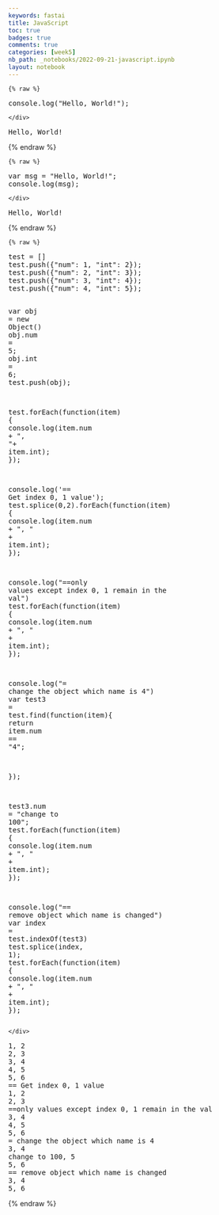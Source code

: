 ```yaml
---
keywords: fastai
title: JavaScript
toc: true
badges: true
comments: true
categories: [week5]
nb_path: _notebooks/2022-09-21-javascript.ipynb
layout: notebook
---
```


<!--
#################################################
### THIS FILE WAS AUTOGENERATED! DO NOT EDIT! ###
#################################################
# file to edit: _notebooks/2022-09-21-javascript.ipynb
-->

<div class="container" id="notebook-container">
        
    {% raw %}
    
<div class="cell border-box-sizing code_cell rendered">
<div class="input">

<div class="inner_cell">
    <div class="input_area">
<div class=" highlight hl-python"><pre><span></span><span class="n">console</span><span class="o">.</span><span class="n">log</span><span class="p">(</span><span class="s2">&quot;Hello, World!&quot;</span><span class="p">);</span>
</pre></div>

    </div>
</div>
</div>

<div class="output_wrapper">
<div class="output">

<div class="output_area">

<div class="output_subarea output_stream output_stdout output_text">
<pre>Hello, World!
</pre>
</div>
</div>

</div>
</div>

</div>
    {% endraw %}

    {% raw %}
    
<div class="cell border-box-sizing code_cell rendered">
<div class="input">

<div class="inner_cell">
    <div class="input_area">
<div class=" highlight hl-python"><pre><span></span><span class="n">var</span> <span class="n">msg</span> <span class="o">=</span> <span class="s2">&quot;Hello, World!&quot;</span><span class="p">;</span>
<span class="n">console</span><span class="o">.</span><span class="n">log</span><span class="p">(</span><span class="n">msg</span><span class="p">);</span>
</pre></div>

    </div>
</div>
</div>

<div class="output_wrapper">
<div class="output">

<div class="output_area">

<div class="output_subarea output_stream output_stdout output_text">
<pre>Hello, World!
</pre>
</div>
</div>

</div>
</div>

</div>
    {% endraw %}

    {% raw %}
    
<div class="cell border-box-sizing code_cell rendered">
<div class="input">

<div class="inner_cell">
    <div class="input_area">
<div class=" highlight hl-python"><pre><span></span><span class="n">test</span> <span class="o">=</span> <span class="p">[]</span>
<span class="n">test</span><span class="o">.</span><span class="n">push</span><span class="p">({</span><span class="s2">&quot;num&quot;</span><span class="p">:</span> <span class="mi">1</span><span class="p">,</span> <span class="s2">&quot;int&quot;</span><span class="p">:</span> <span class="mi">2</span><span class="p">});</span>
<span class="n">test</span><span class="o">.</span><span class="n">push</span><span class="p">({</span><span class="s2">&quot;num&quot;</span><span class="p">:</span> <span class="mi">2</span><span class="p">,</span> <span class="s2">&quot;int&quot;</span><span class="p">:</span> <span class="mi">3</span><span class="p">});</span>
<span class="n">test</span><span class="o">.</span><span class="n">push</span><span class="p">({</span><span class="s2">&quot;num&quot;</span><span class="p">:</span> <span class="mi">3</span><span class="p">,</span> <span class="s2">&quot;int&quot;</span><span class="p">:</span> <span class="mi">4</span><span class="p">});</span>
<span class="n">test</span><span class="o">.</span><span class="n">push</span><span class="p">({</span><span class="s2">&quot;num&quot;</span><span class="p">:</span> <span class="mi">4</span><span class="p">,</span> <span class="s2">&quot;int&quot;</span><span class="p">:</span> <span class="mi">5</span><span class="p">});</span>

<span class="n">var</span> <span class="n">obj</span> <span class="o">=</span> <span class="n">new</span> <span class="n">Object</span><span class="p">()</span>
<span class="n">obj</span><span class="o">.</span><span class="n">num</span> <span class="o">=</span> <span class="mi">5</span><span class="p">;</span>
<span class="n">obj</span><span class="o">.</span><span class="n">int</span> <span class="o">=</span> <span class="mi">6</span><span class="p">;</span>
<span class="n">test</span><span class="o">.</span><span class="n">push</span><span class="p">(</span><span class="n">obj</span><span class="p">);</span>

<span class="n">test</span><span class="o">.</span><span class="n">forEach</span><span class="p">(</span><span class="n">function</span><span class="p">(</span><span class="n">item</span><span class="p">)</span> <span class="p">{</span>
    <span class="n">console</span><span class="o">.</span><span class="n">log</span><span class="p">(</span><span class="n">item</span><span class="o">.</span><span class="n">num</span> <span class="o">+</span> <span class="s2">&quot;, &quot;</span><span class="o">+</span> <span class="n">item</span><span class="o">.</span><span class="n">int</span><span class="p">);</span>
<span class="p">});</span>

<span class="n">console</span><span class="o">.</span><span class="n">log</span><span class="p">(</span><span class="s1">&#39;== Get index 0, 1 value&#39;</span><span class="p">);</span>
<span class="n">test</span><span class="o">.</span><span class="n">splice</span><span class="p">(</span><span class="mi">0</span><span class="p">,</span><span class="mi">2</span><span class="p">)</span><span class="o">.</span><span class="n">forEach</span><span class="p">(</span><span class="n">function</span><span class="p">(</span><span class="n">item</span><span class="p">)</span> <span class="p">{</span>
    <span class="n">console</span><span class="o">.</span><span class="n">log</span><span class="p">(</span><span class="n">item</span><span class="o">.</span><span class="n">num</span> <span class="o">+</span> <span class="s2">&quot;, &quot;</span> <span class="o">+</span> <span class="n">item</span><span class="o">.</span><span class="n">int</span><span class="p">);</span>
<span class="p">});</span>

<span class="n">console</span><span class="o">.</span><span class="n">log</span><span class="p">(</span><span class="s2">&quot;==only values except index 0, 1 remain in the val&quot;</span><span class="p">)</span>
<span class="n">test</span><span class="o">.</span><span class="n">forEach</span><span class="p">(</span><span class="n">function</span><span class="p">(</span><span class="n">item</span><span class="p">)</span> <span class="p">{</span>
    <span class="n">console</span><span class="o">.</span><span class="n">log</span><span class="p">(</span><span class="n">item</span><span class="o">.</span><span class="n">num</span> <span class="o">+</span> <span class="s2">&quot;, &quot;</span> <span class="o">+</span> <span class="n">item</span><span class="o">.</span><span class="n">int</span><span class="p">);</span>
<span class="p">});</span>

<span class="n">console</span><span class="o">.</span><span class="n">log</span><span class="p">(</span><span class="s2">&quot;= change the object which name is 4&quot;</span><span class="p">)</span>
<span class="n">var</span> <span class="n">test3</span> <span class="o">=</span> <span class="n">test</span><span class="o">.</span><span class="n">find</span><span class="p">(</span><span class="n">function</span><span class="p">(</span><span class="n">item</span><span class="p">){</span>
    <span class="k">return</span> <span class="n">item</span><span class="o">.</span><span class="n">num</span> <span class="o">==</span> <span class="s2">&quot;4&quot;</span><span class="p">;</span>

<span class="p">});</span>

<span class="n">test3</span><span class="o">.</span><span class="n">num</span> <span class="o">=</span> <span class="s2">&quot;change to 100&quot;</span><span class="p">;</span>
<span class="n">test</span><span class="o">.</span><span class="n">forEach</span><span class="p">(</span><span class="n">function</span><span class="p">(</span><span class="n">item</span><span class="p">)</span> <span class="p">{</span>
    <span class="n">console</span><span class="o">.</span><span class="n">log</span><span class="p">(</span><span class="n">item</span><span class="o">.</span><span class="n">num</span> <span class="o">+</span> <span class="s2">&quot;, &quot;</span> <span class="o">+</span> <span class="n">item</span><span class="o">.</span><span class="n">int</span><span class="p">);</span>
<span class="p">});</span>

<span class="n">console</span><span class="o">.</span><span class="n">log</span><span class="p">(</span><span class="s2">&quot;== remove object which name is changed&quot;</span><span class="p">)</span>
<span class="n">var</span> <span class="n">index</span> <span class="o">=</span> <span class="n">test</span><span class="o">.</span><span class="n">indexOf</span><span class="p">(</span><span class="n">test3</span><span class="p">)</span>
<span class="n">test</span><span class="o">.</span><span class="n">splice</span><span class="p">(</span><span class="n">index</span><span class="p">,</span> <span class="mi">1</span><span class="p">);</span>
<span class="n">test</span><span class="o">.</span><span class="n">forEach</span><span class="p">(</span><span class="n">function</span><span class="p">(</span><span class="n">item</span><span class="p">)</span> <span class="p">{</span>
    <span class="n">console</span><span class="o">.</span><span class="n">log</span><span class="p">(</span><span class="n">item</span><span class="o">.</span><span class="n">num</span> <span class="o">+</span> <span class="s2">&quot;, &quot;</span> <span class="o">+</span> <span class="n">item</span><span class="o">.</span><span class="n">int</span><span class="p">);</span>
<span class="p">});</span>
</pre></div>

    </div>
</div>
</div>

<div class="output_wrapper">
<div class="output">

<div class="output_area">

<div class="output_subarea output_stream output_stdout output_text">
<pre>1, 2
2, 3
3, 4
4, 5
5, 6
== Get index 0, 1 value
1, 2
2, 3
==only values except index 0, 1 remain in the val
3, 4
4, 5
5, 6
= change the object which name is 4
3, 4
change to 100, 5
5, 6
== remove object which name is changed
3, 4
5, 6
</pre>
</div>
</div>

</div>
</div>

</div>
    {% endraw %}

</div>
 

